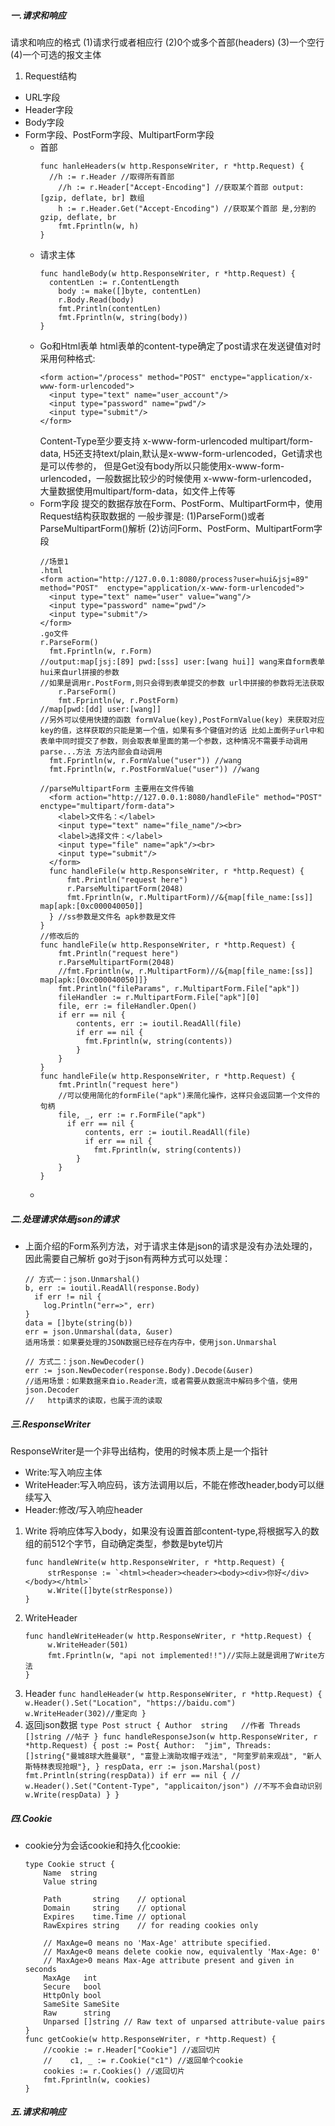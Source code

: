##### 一.请求和响应
请求和响应的格式
(1)请求行或者相应行
(2)0个或多个首部(headers)
(3)一个空行
(4)一个可选的报文主体
1. Request结构
+ URL字段
+ Header字段
+ Body字段
+ Form字段、PostForm字段、MultipartForm字段
  + 首部
    ```
    func hanleHeaders(w http.ResponseWriter, r *http.Request) {
      //h := r.Header //取得所有首部
	    //h := r.Header["Accept-Encoding"] //获取某个首部 output:[gzip, deflate, br] 数组
	    h := r.Header.Get("Accept-Encoding") //获取某个首部 是,分割的 gzip, deflate, br
	    fmt.Fprintln(w, h)
    }
    ```
  + 请求主体
    ```
    func handleBody(w http.ResponseWriter, r *http.Request) {
      contentLen := r.ContentLength
	    body := make([]byte, contentLen)
	    r.Body.Read(body)
	    fmt.Println(contentLen)
	    fmt.Fprintln(w, string(body))
    }
    ```
  + Go和Html表单
    html表单的content-type确定了post请求在发送键值对时采用何种格式:
    ```
    <form action="/process" method="POST" enctype="application/x-www-form-urlencoded">
      <input type="text" name="user_account"/>
      <input type="password" name="pwd"/>
      <input type="submit"/>
    </form>
    ```
    Content-Type至少要支持 x-www-form-urlencoded multipart/form-data,
    H5还支持text/plain,默认是x-www-form-urlencoded，Get请求也是可以传参的，
    但是Get没有body所以只能使用x-www-form-urlencoded，一般数据比较少的时候使用
    x-www-form-urlencoded，大量数据使用multipart/form-data，如文件上传等        
  + Form字段
    提交的数据存放在Form、PostForm、MultipartForm中，使用Request结构获取数据的
    一般步骤是:
    (1)ParseForm()或者ParseMultipartForm()解析
    (2)访问Form、PostForm、MultipartForm字段
    ```
    //场景1
    .html
    <form action="http://127.0.0.1:8080/process?user=hui&jsj=89" method="POST"  enctype="application/x-www-form-urlencoded">
      <input type="text" name="user" value="wang"/>
      <input type="password" name="pwd"/>
      <input type="submit"/>
    </form>
    .go文件
    r.ParseForm()
	  fmt.Fprintln(w, r.Form) 
    //output:map[jsj:[89] pwd:[sss] user:[wang hui]] wang来自form表单 hui来自url拼接的参数
    //如果是调用r.PostForm,则只会得到表单提交的参数 url中拼接的参数将无法获取
    	r.ParseForm()
	    fmt.Fprintln(w, r.PostForm)
    //map[pwd:[dd] user:[wang]]
    //另外可以使用快捷的函数 formValue(key),PostFormValue(key) 来获取对应key的值，这样获取的只能是第一个值，如果有多个键值对的话 比如上面例子url中和表单中同时提交了参数，则会取表单里面的第一个参数，这种情况不需要手动调用parse...方法 方法内部会自动调用
	  fmt.Fprintln(w, r.FormValue("user")) //wang
	  fmt.Fprintln(w, r.PostFormValue("user")) //wang

    //parseMultipartForm 主要用在文件传输
      <form action="http://127.0.0.1:8080/handleFile" method="POST"  enctype="multipart/form-data">
        <label>文件名：</label>
        <input type="text" name="file_name"/><br>
        <label>选择文件：</label>
        <input type="file" name="apk"/><br>
        <input type="submit"/>
      </form>
      func handleFile(w http.ResponseWriter, r *http.Request) {
	      fmt.Println("request here")
	      r.ParseMultipartForm(2048)
	      fmt.Fprintln(w, r.MultipartForm)//&{map[file_name:[ss]] map[apk:[0xc000040050]]
      } //ss参数是文件名 apk参数是文件
    }
    //修改后的
    func handleFile(w http.ResponseWriter, r *http.Request) {
	    fmt.Println("request here")
	    r.ParseMultipartForm(2048)
	    //fmt.Fprintln(w, r.MultipartForm)//&{map[file_name:[ss]] map[apk:[0xc000040050]]}
	    fmt.Println("fileParams", r.MultipartForm.File["apk"])
	    fileHandler := r.MultipartForm.File["apk"][0]
	    file, err := fileHandler.Open()
	    if err == nil {
		    contents, err := ioutil.ReadAll(file)
		    if err == nil {
			  fmt.Fprintln(w, string(contents))
		    }
	    } 
    }
    func handleFile(w http.ResponseWriter, r *http.Request) {
	    fmt.Println("request here")
	    //可以使用简化的formFile("apk")来简化操作，这样只会返回第一个文件的句柄
	    file, _, err := r.FormFile("apk")
	      if err == nil {
		      contents, err := ioutil.ReadAll(file)
		      if err == nil {
			    fmt.Fprintln(w, string(contents))
		    }
	    }
    }
    ```
  + 

##### 二.处理请求体是json的请求
  + 上面介绍的Form系列方法，对于请求主体是json的请求是没有办法处理的，因此需要自己解析
    go对于json有两种方式可以处理：
    ```
    // 方式一：json.Unmarshal()
    b, err := ioutil.ReadAll(response.Body)
      if err != nil {
        log.Println("err=>", err)
    } 
    data = []byte(string(b))
    err = json.Unmarshal(data, &user)
    适用场景：如果要处理的JSON数据已经存在内存中，使用json.Unmarshal

    // 方式二：json.NewDecoder()
    err := json.NewDecoder(response.Body).Decode(&user)
    //适用场景：如果数据来自io.Reader流，或者需要从数据流中解码多个值，使用json.Decoder
    //   http请求的读取，也属于流的读取 
    ```
##### 三.ResponseWriter
  ResponseWriter是一个非导出结构，使用的时候本质上是一个指针
  + Write:写入响应主体
  + WriteHeader:写入响应码，该方法调用以后，不能在修改header,body可以继续写入
  + Header:修改/写入响应header
  1. Write
     将响应体写入body，如果没有设置首部content-type,将根据写入的数组的前512个字节，自动确定类型，参数是byte切片
     ```
     func handleWrite(w http.ResponseWriter, r *http.Request) {
	      strResponse := `<html><header><header><body><div>你好</div></body></html>`
	      w.Write([]byte(strResponse))
     }
     ```
  2. WriteHeader
     ```
     func handleWriteHeader(w http.ResponseWriter, r *http.Request) {
	      w.WriteHeader(501)
	      fmt.Fprintln(w, "api not implemented!!")//实际上就是调用了Write方法
     }
     ```
  3. Header
    ```
    func handleHeader(w http.ResponseWriter, r *http.Request) {
    	w.Header().Set("Location", "https://baidu.com")
	    w.WriteHeader(302)//重定向
    }
    ```
  4. 返回json数据
    ```
    type Post struct {
	    Author  string   //作者
	    Threads []string //帖子
    }
    func handleResponseJson(w http.ResponseWriter, r *http.Request) {
	    post := Post{
		  Author:  "jim",
		  Threads: []string{"曼城8球大胜曼联", "富登上演助攻帽子戏法", "阿奎罗前来观战", "新人斯特林表现抢眼"},
	    }
	    respData, err := json.Marshal(post)
	    fmt.Println(string(respData))
	    if err == nil {
		  //	w.Header().Set("Content-Type", "applicaiton/json") //不写不会自动识别
		  w.Write(respData)
	  }
}
    ```
##### 四.Cookie
+ cookie分为会话cookie和持久化cookie:
  ```
  type Cookie struct {
	  Name  string
	  Value string

	  Path       string    // optional
	  Domain     string    // optional
	  Expires    time.Time // optional
	  RawExpires string    // for reading cookies only

	  // MaxAge=0 means no 'Max-Age' attribute specified.
	  // MaxAge<0 means delete cookie now, equivalently 'Max-Age: 0'
	  // MaxAge>0 means Max-Age attribute present and given in seconds
	  MaxAge   int
	  Secure   bool
	  HttpOnly bool
	  SameSite SameSite
	  Raw      string
	  Unparsed []string // Raw text of unparsed attribute-value pairs
  }
  func getCookie(w http.ResponseWriter, r *http.Request) {
	  //cookie := r.Header["Cookie"] //返回切片
	  //	c1, _ := r.Cookie("c1") //返回单个cookie
	  cookies := r.Cookies() //返回切片
	  fmt.Fprintln(w, cookies)
  }
  ```
##### 五.请求和响应